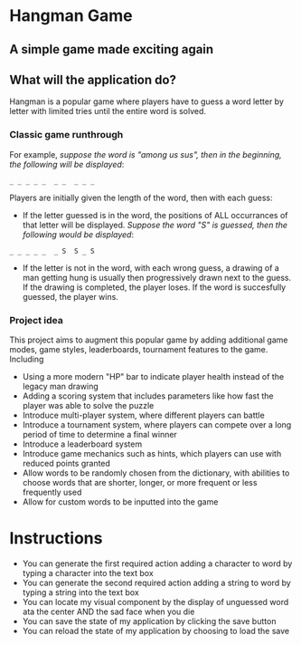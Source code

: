 # Hangman Game
## A simple game made exciting again

## What will the application do?

Hangman is a popular game where players have to guess a word letter by letter with limited tries until the entire word is solved.

### Classic game runthrough

For example, *suppose the word is "among us sus", then in the beginning, the following will be displayed*:
```    
_ _ _ _ _  _ _  _ _ _
```

Players are initially given the length of the word, then with each guess:

- If the letter guessed is in the word, the positions of ALL occurrances of that letter will be displayed. *Suppose the word "S" is guessed, then the following would be displayed*:
```
_ _ _ _ _  _ S  S _ S
```

- If the letter is not in the word, with each wrong guess, a drawing of a man getting hung is usually then progressively drawn next to the guess. If the drawing is completed, the player loses. If the word is succesfully guessed, the player wins.

### Project idea

This project aims to augment this popular game by adding additional game modes, game styles, leaderboards, tournament features to the game. Including

- Using a more modern "HP" bar to indicate player health instead of the legacy man drawing
- Adding a scoring system that includes parameters like how fast the player was able to solve the puzzle
- Introduce multi-player system, where different players can battle
- Introduce a tournament system, where players can compete over a long period of time to determine a final winner
- Introduce a leaderboard system
- Introduce game mechanics such as hints, which players can use with reduced points granted
- Allow words to be randomly chosen from the dictionary, with abilities to choose words that are shorter, longer, or more frequent or less frequently used
- Allow for custom words to be inputted into the game


# Instructions

- You can generate the first required action adding a character to word by typing a character into the text box
-  You can generate the second required action adding a string to word by typing a string into the text box
- You can locate my visual component by the display of unguessed word ata the center AND the sad face when you die
- You can save the state of my application by clicking the save button
- You can reload the state of my application by choosing to load the save
